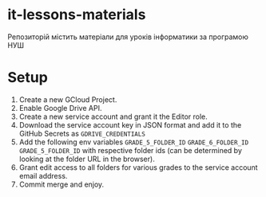 # it-lessons-materials

Репозиторій містить матеріали для уроків інформатики за програмою НУШ

# Setup

1. Create a new GCloud Project.
2. Enable Google Drive API.
3. Create a new service account and grant it the Editor role.
4. Download the service account key in JSON format and add it to the GitHub Secrets as `GDRIVE_CREDENTIALS`
5. Add the following env variables `GRADE_5_FOLDER_ID`  `GRADE_6_FOLDER_ID` `GRADE_5_FOLDER_ID` with respective folder ids (can be determined by looking at the folder URL in the browser).
6. Grant edit access to all folders for various grades to the service account email address.
7. Commit merge and enjoy.

